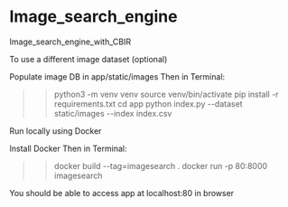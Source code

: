 # Image_search_engine
Image_search_engine_with_CBIR

To use a different image dataset (optional)

Populate image DB in app/static/images
Then in Terminal:
>> python3 -m venv venv
>> source venv/bin/activate
>> pip install -r requirements.txt
>> cd app
>> python index.py --dataset static/images --index index.csv




Run locally using Docker

Install Docker
Then in Terminal:
>> docker build --tag=imagesearch .
>> docker run -p 80:8000 imagesearch



You should be able to access app at localhost:80 in browser
